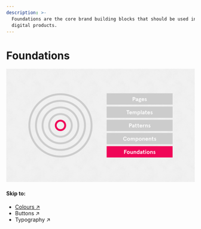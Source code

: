 ```yaml
---
description: >-
  Foundations are the core brand building blocks that should be used in all SSE
  digital products.
---
```


# Foundations

![Foundations are the digital DNA from which all SSE digital products are created.](../.gitbook/assets/system-thinking-foundations.png)

#### Skip to:

* [Colours ↗](https://sse-digital.gitbook.io/ui-styleguide/~/edit/primary/foundations)
* Buttons ↗
* Typography ↗

